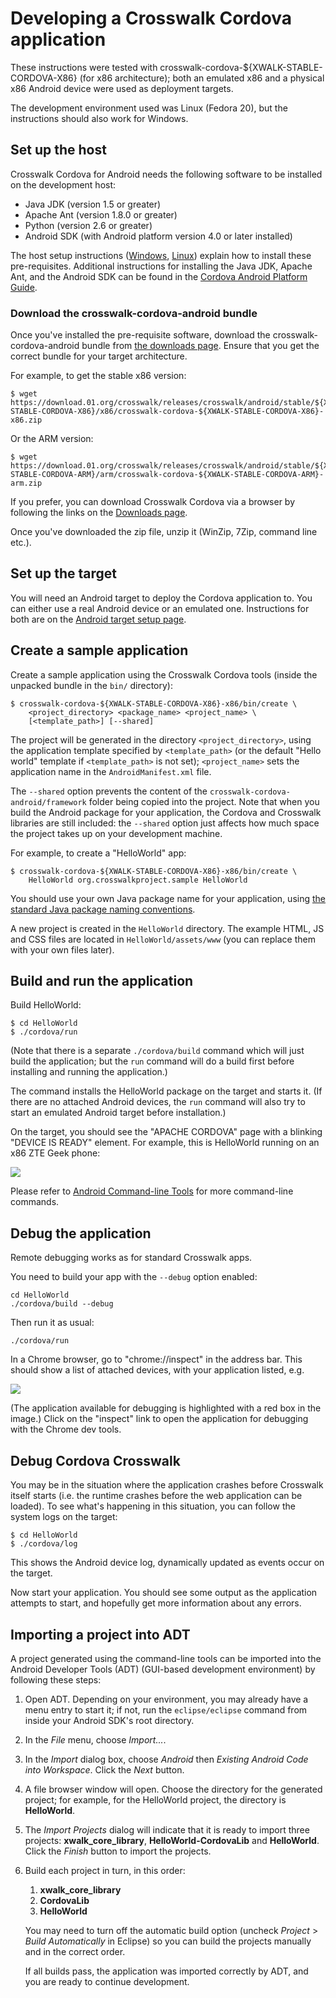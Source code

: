# Developing a Crosswalk Cordova application

These instructions were tested with crosswalk-cordova-${XWALK-STABLE-CORDOVA-X86} (for x86 architecture); both an emulated x86 and a physical x86 Android device were used as deployment targets.

The development environment used was Linux (Fedora 20), but the instructions should also work for Windows.

## Set up the host

Crosswalk Cordova for Android needs the following software to be installed on the development host:

*   Java JDK (version 1.5 or greater)
*   Apache Ant (version 1.8.0 or greater)
*   Python (version 2.6 or greater)
*   Android SDK (with Android platform version 4.0 or later installed)

The host setup instructions ([Windows](#documentation/getting_started/windows_host_setup), [Linux](#documentation/getting_started/linux_host_setup)) explain how to install these pre-requisites. Additional instructions for installing the Java JDK, Apache Ant, and the Android SDK can be found in the [Cordova Android Platform Guide](http://cordova.apache.org/docs/en/3.3.0/guide_platforms_android_index.md.html#Android%20Platform%20Guide).

### Download the crosswalk-cordova-android bundle

Once you've installed the pre-requisite software, download the crosswalk-cordova-android bundle from [the downloads page](#documentation/downloads). Ensure that you get the correct bundle for your target architecture.

For example, to get the stable x86 version:

    $ wget https://download.01.org/crosswalk/releases/crosswalk/android/stable/${XWALK-STABLE-CORDOVA-X86}/x86/crosswalk-cordova-${XWALK-STABLE-CORDOVA-X86}-x86.zip

Or the ARM version:

    $ wget https://download.01.org/crosswalk/releases/crosswalk/android/stable/${XWALK-STABLE-CORDOVA-ARM}/arm/crosswalk-cordova-${XWALK-STABLE-CORDOVA-ARM}-arm.zip

If you prefer, you can download Crosswalk Cordova via a browser by following the links on the [Downloads page](#documentation/downloads).

Once you've downloaded the zip file, unzip it (WinZip, 7Zip, command line etc.).

## Set up the target

You will need an Android target to deploy the Cordova application to. You can either use a real Android device or an emulated one. Instructions for both are on the [Android target setup page](#documentation/getting_started/android_target_setup).

## Create a sample application

Create a sample application using the Crosswalk Cordova tools (inside the unpacked bundle in the `bin/` directory):

    $ crosswalk-cordova-${XWALK-STABLE-CORDOVA-X86}-x86/bin/create \
        <project_directory> <package_name> <project_name> \
        [<template_path>] [--shared]

The project will be generated in the directory `<project_directory>`, using the application template specified by `<template_path>` (or the default "Hello world" template if `<template_path>` is not set); `<project_name>` sets the application name in the `AndroidManifest.xml` file.

The `--shared` option prevents the content of the `crosswalk-cordova-android/framework` folder being copied into the project. Note that when you build the Android package for your application, the Cordova and Crosswalk libraries are still included: the `--shared` option just affects how much space the project takes up on your development machine.

For example, to create a "HelloWorld" app:

    $ crosswalk-cordova-${XWALK-STABLE-CORDOVA-X86}-x86/bin/create \
        HelloWorld org.crosswalkproject.sample HelloWorld

You should use your own Java package name for your application, using [the standard Java package naming conventions](http://docs.oracle.com/javase/tutorial/java/package/namingpkgs.html).

A new project is created in the `HelloWorld` directory. The example HTML, JS and CSS files are located in `HelloWorld/assets/www` (you can replace them with your own files later).

## Build and run the application

Build HelloWorld:

    $ cd HelloWorld
    $ ./cordova/run

(Note that there is a separate `./cordova/build` command which will just build the application; but the `run` command will do a build first before installing and running the application.)

The command installs the HelloWorld package on the target and starts it. (If there are no attached Android devices, the `run` command will also try to start an emulated Android target before installation.)

On the target, you should see the "APACHE CORDOVA" page with a blinking "DEVICE IS READY" element. For example, this is HelloWorld running on an x86 ZTE Geek phone:

<img src="assets/cordova-hello-world.png">

Please refer to [Android Command-line Tools](http://cordova.apache.org/docs/en/3.3.0/guide_platforms_android_tools.md.html#Android%20Command-line%20Tools) for more command-line commands.

## Debug the application

Remote debugging works as for standard Crosswalk apps.

You need to build your app with the `--debug` option enabled:

    cd HelloWorld
    ./cordova/build --debug

Then run it as usual:

    ./cordova/run

In a Chrome browser, go to "chrome://inspect" in the address bar. This should show a list of attached devices, with your application listed, e.g.

<img src="assets/cordova-debug-in-chrome.png">

(The application available for debugging is highlighted with a red box in the image.) Click on the "inspect" link to open the application for debugging with the Chrome dev tools.

## Debug Cordova Crosswalk

You may be in the situation where the application crashes before Crosswalk itself starts (i.e. the runtime crashes before the web application can be loaded). To see what's happening in this situation, you can follow the system logs on the target:

    $ cd HelloWorld
    $ ./cordova/log

This shows the Android device log, dynamically updated as events occur on the target.

Now start your application. You should see some output as the application attempts to start, and hopefully get more information about any errors.

## Importing a project into ADT

A project generated using the command-line tools can be imported into the Android Developer Tools (ADT) (GUI-based development environment) by following these steps:

1.  Open ADT. Depending on your environment, you may already have a menu entry to start it; if not, run the `eclipse/eclipse` command from inside your Android SDK's root directory.
2.  In the *File* menu, choose *Import...*.
3.  In the *Import* dialog box, choose *Android* then *Existing Android Code into Workspace*. Click the *Next* button.
4.  A file browser window will open. Choose the directory for the generated project; for example, for the HelloWorld project, the directory is **HelloWorld**.
5.  The *Import Projects* dialog will indicate that it is ready to import three projects: **xwalk_core_library**, **HelloWorld-CordovaLib** and **HelloWorld**. Click the *Finish* button to import the projects.
6.  <p>Build each project in turn, in this order:</p>

    <ol>
    <li><strong>xwalk_core_library</strong></li>
    <li><strong>CordovaLib</strong></li>
    <li><strong>HelloWorld</strong></li>
    </ol>

    <p>You may need to turn off the automatic build option (uncheck <em>Project</em> > <em>Build Automatically</em> in Eclipse) so you can build the projects manually and in the correct order.</p>

    <p>If all builds pass, the application was imported correctly by ADT, and you are ready to continue development.</p>

